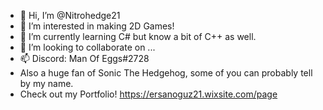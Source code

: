 - 👋 Hi, I’m @Nitrohedge21
- 👀 I’m interested in making 2D Games!
- 🌱 I’m currently learning C# but know a bit of C++ as well.
- 💞️ I’m looking to collaborate on ...
- 📫 Discord: Man Of Eggs#2728
- Also a huge fan of Sonic The Hedgehog, some of you can probably tell by my name.
- Check out my Portfolio! https://ersanoguz21.wixsite.com/page
<!---
Nitrohedge21/Nitrohedge21 is a ✨ special ✨ repository because its `README.md` (this file) appears on your GitHub profile.
You can click the Preview link to take a look at your changes.
--->

